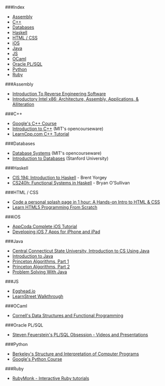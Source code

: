###Index
* [Assembly](#assembly)
* [C++](#c)
* [Databases](#databases)
* [Haskell](#haskell)
* [HTML / CSS](#html--css)
* [iOS](#ios)
* [Java](#java)
* [JS](#js)
* [OCaml](#ocaml)
* [Oracle PL/SQL](#oracle-plsql)
* [Python](#python)
* [Ruby](#ruby)


###Assembly
* [Introduction To Reverse Engineering Software](http://opensecuritytraining.info/IntroductionToReverseEngineering.html)
* [Introductory Intel x86: Architecture, Assembly, Applications, & Alliteration](http://opensecuritytraining.info/IntroX86.html)


###C++
* [Google's C++ Course](https://developers.google.com/edu/c++/)
* [Introduction to C++](http://ocw.mit.edu/courses/electrical-engineering-and-computer-science/6-096-introduction-to-c-january-iap-2011/) (MIT's opencourseware)
* [LearnCpp.com C++ Tutorial](http://www.learncpp.com/)


###Databases
* [Database Systems](http://ocw.mit.edu/courses/electrical-engineering-and-computer-science/6-830-database-systems-fall-2010/) (MIT's opencourseware)
* [Introduction to Databases](https://class.stanford.edu/courses/Engineering/db/2014_1/about) (Stanford University)


###Haskell
* [CIS 194: Introduction to Haskell](http://www.seas.upenn.edu/~cis194/) - Brent Yorgey
* [CS240h: Functional Systems in Haskell](http://www.scs.stanford.edu/11au-cs240h/notes/) - Bryan O'Sullivan


###HTML / CSS
* [Code a personal splash page in 1 hour: A Hands-on Intro to HTML & CSS](http://www.thefirehoseproject.com/lessons/splash-page)
* [Learn HTML5 Programming From Scratch](https://www.udemy.com/learn-html5-programming-from-scratch/)


###iOS
* [AppCoda Complete iOS Tutorial](http://www.appcoda.com/ios-programming-course/)
* [Developing iOS 7 Apps for iPhone and iPad](https://itunes.apple.com/us/course/developing-ios-7-apps-for/id733644550)


###Java
* [Central Connecticut State University, Introduction to CS Using Java](http://chortle.ccsu.edu/CS151/cs151java.html)
* [Introduction to Java](http://ocw.mit.edu/courses/electrical-engineering-and-computer-science/6-092-introduction-to-programming-in-java-january-iap-2010/)
* [Princeton Algorithms, Part 1](https://www.coursera.org/course/algs4partI)
* [Princeton Algorithms, Part 2](https://www.coursera.org/course/algs4partII)
* [Problem Solving With Java](https://www.udacity.com/course/cs046)


###JS
* [Egghead.io](https://egghead.io/)
* [LearnStreet Walkthrough](https://www.learnstreet.com/lessons/study/javascript)


###OCaml
* [Cornell's Data Structures and Functional Programming](http://www.cs.cornell.edu/courses/cs3110/)


###Oracle PL/SQL
* [Steven Feuerstein's PL/SQL Obsession - Videos and Presentations](http://www.toadworld.com/platforms/oracle/w/wiki/8243.plsql-obsession.aspx)


###Python
* [Berkeley's Structure and Interpretation of Computer Programs](http://www-inst.eecs.berkeley.edu/~cs61a/)
* [Google's Python Course](https://developers.google.com/edu/python/)


###Ruby
* [RubyMonk - Interactive Ruby tutorials](http://rubymonk.com)